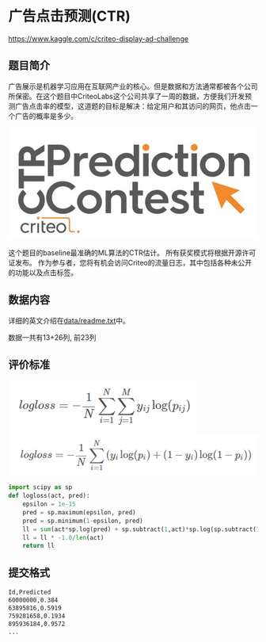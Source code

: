 
# 广告点击预测(CTR)

https://www.kaggle.com/c/criteo-display-ad-challenge

## 题目简介

广告展示是机器学习应用在互联网产业的核心。但是数据和方法通常都被各个公司所保密。在这个题目中CriteoLabs这个公司共享了一周的数据，方便我们开发预测广告点击率的模型，这道题的目标是解决：给定用户和其访问的网页，他点击一个广告的概率是多少。

![image](img/title.jpg)

这个题目的baseline最准确的ML算法的CTR估计。 所有获奖模式将根据开源许可证发布。 作为参与者，您将有机会访问Criteo的流量日志，其中包括各种未公开的功能以及点击标签。

## 数据内容

详细的英文介绍在[data/readme.txt](data/readme.txt)中。

数据一共有13+26列, 前23列

## 评价标准
![image](img/logloss.png)
![image](img/logloss_a.png)

```python
import scipy as sp
def logloss(act, pred):
    epsilon = 1e-15
    pred = sp.maximum(epsilon, pred)
    pred = sp.minimum(1-epsilon, pred)
    ll = sum(act*sp.log(pred) + sp.subtract(1,act)*sp.log(sp.subtract(1,pred)))
    ll = ll * -1.0/len(act)
    return ll
```

## 提交格式

```
Id,Predicted
60000000,0.384
63895816,0.5919
759281658,0.1934
895936184,0.9572
...
```
